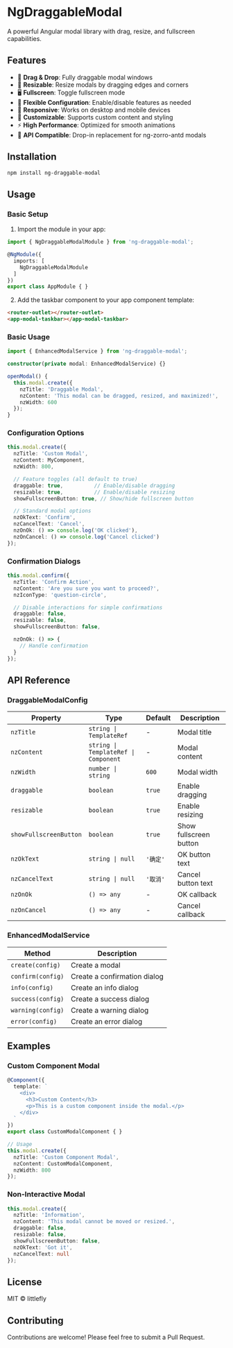# NgDraggableModal

A powerful Angular modal library with drag, resize, and fullscreen capabilities.

## Features

- 🚀 **Drag & Drop**: Fully draggable modal windows
- 📏 **Resizable**: Resize modals by dragging edges and corners
- 🖥️ **Fullscreen**: Toggle fullscreen mode
- 🎯 **Flexible Configuration**: Enable/disable features as needed
- 📱 **Responsive**: Works on desktop and mobile devices
- 🎨 **Customizable**: Supports custom content and styling
- ⚡ **High Performance**: Optimized for smooth animations
- 🔧 **API Compatible**: Drop-in replacement for ng-zorro-antd modals

## Installation

```bash
npm install ng-draggable-modal
```

## Usage

### Basic Setup

1. Import the module in your app:

```typescript
import { NgDraggableModalModule } from 'ng-draggable-modal';

@NgModule({
  imports: [
    NgDraggableModalModule
  ]
})
export class AppModule { }
```

2. Add the taskbar component to your app component template:

```html
<router-outlet></router-outlet>
<app-modal-taskbar></app-modal-taskbar>
```

### Basic Usage

```typescript
import { EnhancedModalService } from 'ng-draggable-modal';

constructor(private modal: EnhancedModalService) {}

openModal() {
  this.modal.create({
    nzTitle: 'Draggable Modal',
    nzContent: 'This modal can be dragged, resized, and maximized!',
    nzWidth: 600
  });
}
```

### Configuration Options

```typescript
this.modal.create({
  nzTitle: 'Custom Modal',
  nzContent: MyComponent,
  nzWidth: 800,

  // Feature toggles (all default to true)
  draggable: true,          // Enable/disable dragging
  resizable: true,          // Enable/disable resizing
  showFullscreenButton: true, // Show/hide fullscreen button

  // Standard modal options
  nzOkText: 'Confirm',
  nzCancelText: 'Cancel',
  nzOnOk: () => console.log('OK clicked'),
  nzOnCancel: () => console.log('Cancel clicked')
});
```

### Confirmation Dialogs

```typescript
this.modal.confirm({
  nzTitle: 'Confirm Action',
  nzContent: 'Are you sure you want to proceed?',
  nzIconType: 'question-circle',

  // Disable interactions for simple confirmations
  draggable: false,
  resizable: false,
  showFullscreenButton: false,

  nzOnOk: () => {
    // Handle confirmation
  }
});
```

## API Reference

### DraggableModalConfig

| Property | Type | Default | Description |
|----------|------|---------|-------------|
| `nzTitle` | `string \| TemplateRef` | - | Modal title |
| `nzContent` | `string \| TemplateRef \| Component` | - | Modal content |
| `nzWidth` | `number \| string` | `600` | Modal width |
| `draggable` | `boolean` | `true` | Enable dragging |
| `resizable` | `boolean` | `true` | Enable resizing |
| `showFullscreenButton` | `boolean` | `true` | Show fullscreen button |
| `nzOkText` | `string \| null` | `'确定'` | OK button text |
| `nzCancelText` | `string \| null` | `'取消'` | Cancel button text |
| `nzOnOk` | `() => any` | - | OK callback |
| `nzOnCancel` | `() => any` | - | Cancel callback |

### EnhancedModalService

| Method | Description |
|--------|-------------|
| `create(config)` | Create a modal |
| `confirm(config)` | Create a confirmation dialog |
| `info(config)` | Create an info dialog |
| `success(config)` | Create a success dialog |
| `warning(config)` | Create a warning dialog |
| `error(config)` | Create an error dialog |

## Examples

### Custom Component Modal

```typescript
@Component({
  template: `
    <div>
      <h3>Custom Content</h3>
      <p>This is a custom component inside the modal.</p>
    </div>
  `
})
export class CustomModalComponent { }

// Usage
this.modal.create({
  nzTitle: 'Custom Component Modal',
  nzContent: CustomModalComponent,
  nzWidth: 800
});
```

### Non-Interactive Modal

```typescript
this.modal.create({
  nzTitle: 'Information',
  nzContent: 'This modal cannot be moved or resized.',
  draggable: false,
  resizable: false,
  showFullscreenButton: false,
  nzOkText: 'Got it',
  nzCancelText: null
});
```

## License

MIT © littlefly

## Contributing

Contributions are welcome! Please feel free to submit a Pull Request.
